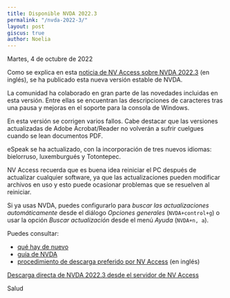 ```yaml
---
title: Disponible NVDA 2022.3
permalink: "/nvda-2022-3/"
layout: post
giscus: true
author: Noelia
---
```


<footer>Martes, 4 de octubre de 2022</footer>

Como se explica en esta [noticia de NV Access sobre NVDA 2022.3](https://www.nvaccess.org/post/nvda-2022-3/) (en inglés), se ha publicado esta nueva versión estable de NVDA.

La comunidad ha colaborado en gran parte de las novedades incluidas en esta versión. Entre ellas se encuentran las descripciones de caracteres tras una pausa y mejoras en el soporte para la consola de Windows.

En esta versión se corrigen varios fallos. Cabe destacar que las versiones actualizadas de Adobe Acrobat/Reader no volverán a sufrir cuelgues cuando se lean documentos PDF.

eSpeak se ha actualizado, con la incorporación de tres nuevos idiomas: bielorruso, luxemburgués y Totontepec.

NV Access recuerda que es buena idea reiniciar el PC después de actualizar cualquier software, ya que las actualizaciones pueden modificar archivos en uso y esto puede ocasionar problemas que se resuelven al reiniciar.

Si ya usas NVDA, puedes configurarlo para *buscar las actualizaciones automáticamente* desde el diálogo *Opciones generales* (`NVDA+control+g`) o usar la opción *Buscar actualización* desde el menú *Ayuda* (`NVDA+n, a`).

Puedes consultar:

- [qué hay de nuevo](https://nvdaes.github.io/changes.html)
- [guía de NVDA](https://nvdaes.github.io/userGuide.html)
- [procedimiento de descarga preferido por NV Access](https://groups.io/g/nvda-devel/message/45172) (en inglés)

<a download href="http://www.nvaccess.org/download/nvda/releases/2022.3/nvda_2022.3.exe">Descarga directa de NVDA 2022.3 desde el servidor de NV Access</a>

Salud
